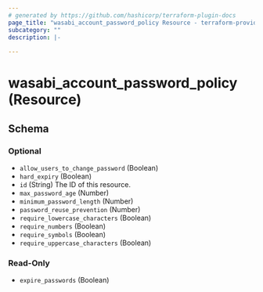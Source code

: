 ```yaml
---
# generated by https://github.com/hashicorp/terraform-plugin-docs
page_title: "wasabi_account_password_policy Resource - terraform-provider-wasabi"
subcategory: ""
description: |-
  
---
```


# wasabi_account_password_policy (Resource)





<!-- schema generated by tfplugindocs -->
## Schema

### Optional

- `allow_users_to_change_password` (Boolean)
- `hard_expiry` (Boolean)
- `id` (String) The ID of this resource.
- `max_password_age` (Number)
- `minimum_password_length` (Number)
- `password_reuse_prevention` (Number)
- `require_lowercase_characters` (Boolean)
- `require_numbers` (Boolean)
- `require_symbols` (Boolean)
- `require_uppercase_characters` (Boolean)

### Read-Only

- `expire_passwords` (Boolean)


